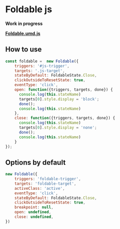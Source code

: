 # Foldable js
**Work in progress**

[**Foldable.umd.js**](https://masth0.github.io/foldable-js/build/foldable.umd.js)

## How to use
```js
const foldable =  new Foldable({
    triggers: '#js-trigger',
    targets: '.js-target',
    stateByDefault: FoldableState.Close,
    clickOutsideToResetState: true,
    eventType: 'click',
    open: function({triggers, targets, done}) {
      console.log(this.stateName)
      targets[0].style.display = 'block';
      done();
      console.log(this.stateName)
    },
    close: function({triggers, targets, done}) {
      console.log(this.stateName)
      targets[0].style.display = 'none';
      done();
      console.log(this.stateName)
    }
});
```

## Options by default
```js
new Foldable({
    triggers: 'foldable-trigger',
    targets: 'foldable-target',
    activeClass: 'active',
    eventType: 'click',
    stateByDefault: FoldableState.Close,
    clickOutsideToResetState: true,
    breakpoint: null,
    open: undefined,
    close: undefined,
})
```
